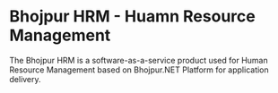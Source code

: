 # Bhojpur HRM - Huamn Resource Management

The Bhojpur HRM is a software-as-a-service product used for Human Resource Management based on Bhojpur.NET Platform for application delivery.
